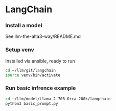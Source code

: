 # LangChain

### Install a model

See llm-the-alta3-way/README.md

### Setup venv

Installed via ansible, ready to run

```bash
cd ~/llm/git/langchain
source venv/bin/activate
```

### Run basic infrence example

```bash
cd ~/llm/model/Llama-2-70B-Orca-200k/langchain
python3 basic_prompt.py
```
